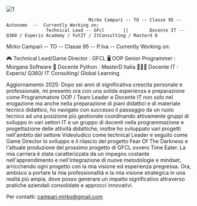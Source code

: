                                    
 ![1](https://user-images.githubusercontent.com/82829377/220737623-9b0d7e89-857a-41ec-a670-4499fda13a3d.png)

                                   
                               


                                   Mirko Campari -- TO -- Classe 95 -- Autonomo  --  Currently Working on:
                   Technical Lead -- GFcl       ||        Docente IT -- Q360 / Experis Academy / FotIT / ItConsulting / Masterd D


Mirko Campari  --  TO  --  Classe 95 -- P.Iva -- Currently Working on:

🎮 Technical Lead/Game Director        : GFCL
🖥️ OOP Senior Programmer                : Morgana Software 
🐍 Docente Python                              : MasterD Italia
🧑🏻‍💼 Docente IT                                      : Experis/ Q360/ IT Consulting/ Global Learning 

Aggiornamento 2025: 
Dopo sei anni di significativa crescita personale e professionale, mi presento ora con una solida esperienza e preparazione come Programmatore OOP / Team Leader e Docente IT non solo nel erogazione ma anche nella preparazione di piani didattici e di materiale tecnico didattico, ho navigato con successo il passaggio da un ruolo tecnico ad una posizione più gestionale coordinando attivamente gruppi di sviluppo in vari settori IT e un gruppo di docenti nella programmazione e progettazione delle attività didattiche, inoltre ho sviluppato vari progetti nell'ambito del settore Videoludico come technical Leader e seguito come Game Director lo sviluppo e il rilascio del progetto Fear Of The Darkness e l'attuale produzione del prossimo progetto di GFCL ovvero Time Eater. 
La mia carriera è stata caratterizzata da un impegno costante nell'apprendimento e nell'integrazione di nuove metodologie e mindset, arricchendo ogni progetto con la mia visione ed esperienza pregressa. 
Ora, ambisco a portare la mia professionalità e la mia visione strategica in una realtà più ampia, dove posso generare un impatto significativo attraverso pratiche aziendali consolidate e approcci innovativi.

Per contatti:  campari.mirko@gmail.com



